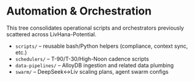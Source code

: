 # Automation & Orchestration

This tree consolidates operational scripts and orchestrators previously scattered across LivHana-Potential.

- `scripts/` – reusable bash/Python helpers (compliance, context sync, etc.)
- `schedulers/` – T-90/T-30/High-Noon cadence scripts
- `data-pipelines/` – AlloyDB ingestion and related data plumbing
- `swarm/` – DeepSeek↔Liv scaling plans, agent swarm configs

<!-- Last verified: 2025-10-02 -->
